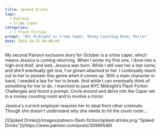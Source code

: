 ```yaml
---
title: Spiked Drinks
tags:
  - Patreon
  - Crime Caper
categories:
  - - Flash Fiction
prompt: 'NYC Midnight => Crime Caper, Money Counting Room, Mirror'
date: 2019-10-25 04:00:00
---
```


My second Patreon exclusive story for October is a crime caper, which means Jessica is coming returning. When I wrote my first one, I dove into a high-end thief, and well, Jessica was born. While I still owe her a last name, and she’ll eventually get one, I’ve grown attached to her. I continually reach out to her to pioneer this genre when it comes up. With a main character in hand, I needed a law for her to break.<!-- more --> And while I can eventually think of something for her to do, I marched to past NYC Midnight’s Flash Fiction Challenges and found a prompt. Circle around and delve into the Caper set in a money counting room and to involve a mirror. 

Jessica's current employer requires her to steal from other criminals. Though she doesn't understand why she needs to hit the count room...

<div class="center">[![Spiked Drinks](/images/patreon-flash-fiction/spiked-drinks.png "Spiked Drinks")](https://www.patreon.com/posts/30989546)</div>